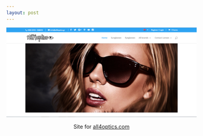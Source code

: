```yaml
---
layout: post
---
```

<img src="/images/fulls/all4optics.png" class="fit image"> <p align="center"> Site for <a href="http://all4optics.com/" target="_blank">all4optics.com</a></p>

